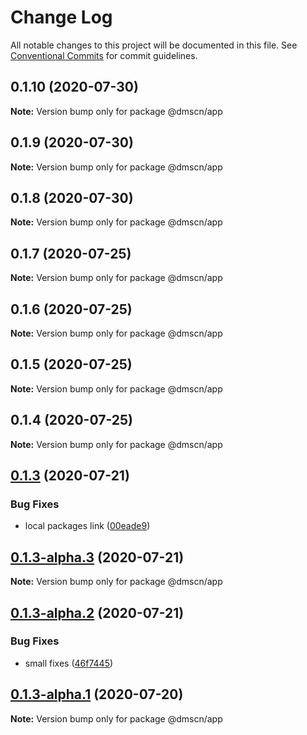 # Change Log

All notable changes to this project will be documented in this file.
See [Conventional Commits](https://conventionalcommits.org) for commit guidelines.

## 0.1.10 (2020-07-30)

**Note:** Version bump only for package @dmscn/app





## 0.1.9 (2020-07-30)

**Note:** Version bump only for package @dmscn/app





## 0.1.8 (2020-07-30)

**Note:** Version bump only for package @dmscn/app





## 0.1.7 (2020-07-25)

**Note:** Version bump only for package @dmscn/app





## 0.1.6 (2020-07-25)

**Note:** Version bump only for package @dmscn/app





## 0.1.5 (2020-07-25)

**Note:** Version bump only for package @dmscn/app





## 0.1.4 (2020-07-25)

**Note:** Version bump only for package @dmscn/app





## [0.1.3](https://github.com/dmscn/monorepo/compare/@dmscn/app@0.1.3-alpha.2...@dmscn/app@0.1.3) (2020-07-21)


### Bug Fixes

* local packages link ([00eade9](https://github.com/dmscn/monorepo/commit/00eade90a13e5c4f5fc943a4b750229c520936bb))





## [0.1.3-alpha.3](https://github.com/dmscn/monorepo/compare/@dmscn/app@0.1.3-alpha.2...@dmscn/app@0.1.3-alpha.3) (2020-07-21)

**Note:** Version bump only for package @dmscn/app





## [0.1.3-alpha.2](https://github.com/dmscn/monorepo/compare/@dmscn/app@0.1.3-alpha.1...@dmscn/app@0.1.3-alpha.2) (2020-07-21)


### Bug Fixes

* small fixes ([46f7445](https://github.com/dmscn/monorepo/commit/46f744581aef83bc007aabad4060a745cc759676))





## [0.1.3-alpha.1](https://github.com/dmscn/monorepo/compare/@dmscn/app@0.1.3-alpha.0...@dmscn/app@0.1.3-alpha.1) (2020-07-20)

**Note:** Version bump only for package @dmscn/app
